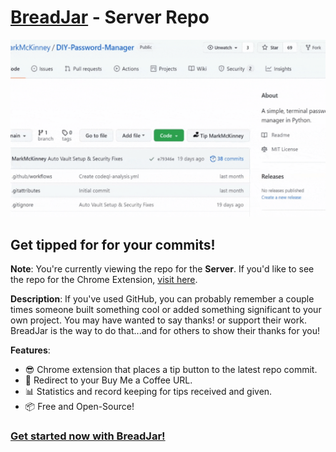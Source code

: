 # [BreadJar](https://breadjar.herokuapp.com) - Server Repo

![Tour Gif](breadjar-tour-min.gif)

## Get tipped for for your commits!

**Note**: You're currently viewing the repo for the **Server**. If you'd like to see the repo for the Chrome Extension, [visit here](https://github.com/MarkMcKinney/breadjar-extension).

**Description**: If you've used GitHub, you can probably remember a couple times someone built something cool or added something significant to your own project. You may have wanted to say thanks! or support their work. BreadJar is the way to do that...and for others to show their thanks for you!

**Features**:
- 😎 Chrome extension that places a tip button to the latest repo commit.
- 🔗 Redirect to your Buy Me a Coffee URL.
- 📊 Statistics and record keeping for tips received and given.
- 📦 Free and Open-Source!

### [Get started now with BreadJar!](https://breadjar.herokuapp.com)